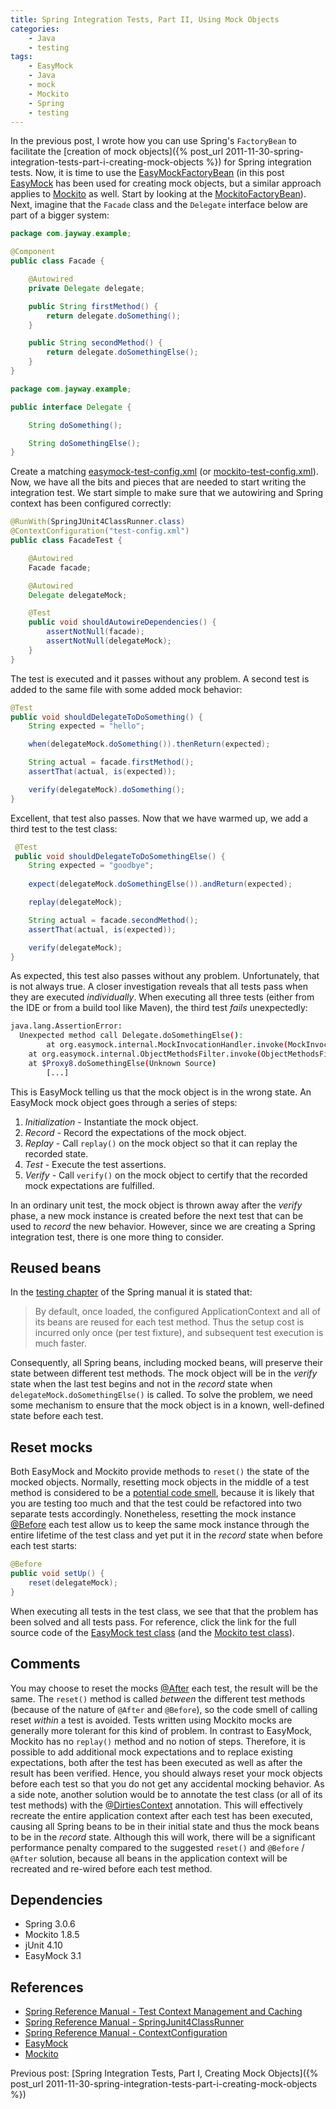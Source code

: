 ```yaml
---
title: Spring Integration Tests, Part II, Using Mock Objects
categories:
    - Java
    - testing
tags:
    - EasyMock
    - Java
    - mock
    - Mockito
    - Spring
    - testing
---
```



In the previous post, I wrote how you can use Spring's `FactoryBean` to facilitate the [creation of mock objects]({% post_url 2011-11-30-spring-integration-tests-part-i-creating-mock-objects %}) for Spring integration tests. Now, it is time to use the [EasyMockFactoryBean](https://gist.github.com/1397610#file_easy_mock_factory_bean.java) (in this post [EasyMock](http://www.easymock.org) has been used for creating mock objects, but a similar approach applies to [Mockito](http://www.mockito.org) as well. Start by looking at the [MockitoFactoryBean](https://gist.github.com/1397610#file_mockito_factory_bean.java)). Next, imagine that the `Facade` class and the `Delegate` interface below are part of a bigger system: 

```java
package com.jayway.example;

@Component
public class Facade {

    @Autowired
    private Delegate delegate;

    public String firstMethod() {
        return delegate.doSomething();
    }

    public String secondMethod() {
        return delegate.doSomethingElse();
    }
}
```

```java
package com.jayway.example;

public interface Delegate {

    String doSomething();

    String doSomethingElse();
}
```

Create a matching [easymock-test-config.xml](https://gist.github.com/1427987#file_easymock_test_config.xml) (or [mockito-test-config.xml](https://gist.github.com/1427987#file_movkito_test_config.xml)). Now, we have all the bits and pieces that are needed to start writing the integration test. We start simple to make sure that we autowiring and Spring context has been configured correctly: 

```java
@RunWith(SpringJUnit4ClassRunner.class)
@ContextConfiguration("test-config.xml")
public class FacadeTest {

    @Autowired
    Facade facade;

    @Autowired
    Delegate delegateMock;

    @Test
    public void shouldAutowireDependencies() {
        assertNotNull(facade);
        assertNotNull(delegateMock);
    }
}
```

The test is executed and it passes without any problem. A second test is added to the same file with some added mock behavior: 

```java
@Test
public void shouldDelegateToDoSomething() {
    String expected = "hello";

    when(delegateMock.doSomething()).thenReturn(expected);

    String actual = facade.firstMethod();
    assertThat(actual, is(expected));

    verify(delegateMock).doSomething();
}
```

Excellent, that test also passes. Now that we have warmed up, we add a third test to the test class: 

```java
 @Test
 public void shouldDelegateToDoSomethingElse() {
    String expected = "goodbye";
        
    expect(delegateMock.doSomethingElse()).andReturn(expected);

    replay(delegateMock);

    String actual = facade.secondMethod();
    assertThat(actual, is(expected));

    verify(delegateMock);
}
```

As expected, this test also passes without any problem. Unfortunately, that is not always true. A closer investigation reveals that all tests pass when they are executed _individually_. When executing all three tests (either from the IDE or from a build tool like Maven), the third test _fails_ unexpectedly:


```bash
java.lang.AssertionError:
  Unexpected method call Delegate.doSomethingElse():
        at org.easymock.internal.MockInvocationHandler.invoke(MockInvocationHandler.java:44)
	at org.easymock.internal.ObjectMethodsFilter.invoke(ObjectMethodsFilter.java:85)
	at $Proxy8.doSomethingElse(Unknown Source)
        [...]
```

This is EasyMock telling us that the mock object is in the wrong state. An EasyMock mock object goes through a series of steps:

1.  _Initialization_ - Instantiate the mock object.
2.  _Record_ - Record the expectations of the mock object.
3.  _Replay_ - Call `replay()` on the mock object so that it can replay the recorded state.
4.  _Test_ - Execute the test assertions.
5.  _Verify_ - Call `verify()` on the mock object to certify that the recorded mock expectations are fulfilled.

In an ordinary unit test, the mock object is thrown away after the _verify_ phase, a new mock instance is created before the next test that can be used to _record_ the new behavior. However, since we are creating a Spring integration test, there is one more thing to consider.

## Reused beans

In the [testing chapter](http://static.springsource.org/spring/docs/3.0.x/spring-framework-reference/html/testing.html#testing-ctx-management) of the Spring manual it is stated that:

> By default, once loaded, the configured ApplicationContext and all of its beans are reused for each test method. Thus the setup cost is incurred only once (per test fixture), and subsequent test execution is much faster.

Consequently, all Spring beans, including mocked beans, will preserve their state between different test methods. The mock object will be in the _verify_ state when the last test begins and not in the _record_ state when `delegateMock.doSomethingElse()` is called. To solve the problem, we need some mechanism to ensure that the mock object is in a known, well-defined state before each test.

## Reset mocks

Both EasyMock and Mockito provide methods to `reset()` the state of the mocked objects. Normally, resetting mock objects in the middle of a test method is considered to be a [potential code smell](http://docs.mockito.googlecode.com/hg/latest/org/mockito/Mockito.html#17), because it is likely that you are testing too much and that the test could be refactored into two separate tests accordingly. Nonetheless, resetting the mock instance [@Before](http://junit.sourceforge.net/javadoc/org/junit/Before.html) each test allow us to keep the same mock instance through the entire lifetime of the test class and yet put it in the _record_ state when before each test starts: 

```java
@Before
public void setUp() {
    reset(delegateMock);
}
```

When executing all tests in the test class, we see that that the problem has been solved and all tests pass. For reference, click the link for the full source code of the [EasyMock test class](https://gist.github.com/1427987#file_easy_mock_facade_test.java) (and the [Mockito test class](https://gist.github.com/1427987#file_mockito_facade_test.java)).

## Comments

You may choose to reset the mocks [@After](http://junit.sourceforge.net/javadoc/org/junit/After.html) each test, the result will be the same. The `reset()` method is called _between_ the different test methods (because of the nature of `@After` and `@Before`), so the code smell of calling reset _within_ a test is avoided. Tests written using Mockito mocks are generally more tolerant for this kind of problem. In contrast to EasyMock, Mockito has no `replay()` method and no notion of steps. Therefore, it is possible to add additional mock expectations and to replace existing expectations, both after the test has been executed as well as after the result has been verified. Hence, you should always reset your mock objects before each test so that you do not get any accidental mocking behavior. As a side note, another solution would be to annotate the test class (or all of its test methods) with the [@DirtiesContext](http://static.springsource.org/spring/docs/3.0.x/javadoc-api/org/springframework/test/annotation/DirtiesContext.html) annotation. This will effectively recreate the entire application context after each test has been executed, causing all Spring beans to be in their initial state and thus the mock beans to be in the _record_ state. Although this will work, there will be a significant performance penalty compared to the suggested `reset()` and `@Before` / `@After` solution, because all beans in the application context will be recreated and re-wired before each test method.

## Dependencies

*   Spring 3.0.6
*   Mockito 1.8.5
*   jUnit 4.10
*   EasyMock 3.1

## References

*   [Spring Reference Manual - Test Context Management and Caching](http://static.springsource.org/spring/docs/3.0.x/spring-framework-reference/html/testing.html#testing-ctx-management)
*   [Spring Reference Manual - SpringJunit4ClassRunner](http://static.springsource.org/spring/docs/3.0.x/spring-framework-reference/html/testing.html#testcontext-junit4-runner)
*   [Spring Reference Manual - ContextConfiguration](http://static.springsource.org/spring/docs/3.0.x/spring-framework-reference/html/testing.html#integration-testing-annotations)
*   [EasyMock](http://easymock.org/EasyMock3_1_Documentation.html)
*   [Mockito](http://docs.mockito.googlecode.com/hg/org/mockito/Mockito.html)

Previous post: [Spring Integration Tests, Part I, Creating Mock Objects]({% post_url 2011-11-30-spring-integration-tests-part-i-creating-mock-objects %})
